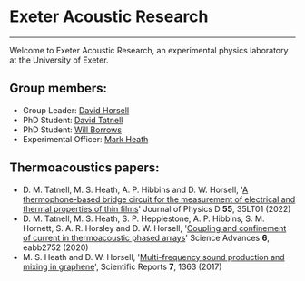 # Exeter Acoustic Research
---

Welcome to Exeter Acoustic Research, an experimental physics laboratory at the University of Exeter.

## Group members:
- Group Leader: [David Horsell](http://emps.exeter.ac.uk/physics-astronomy/staff/dwhorsel)
- PhD Student: [David Tatnell](https://emps.exeter.ac.uk/physics-astronomy/staff/dt356)
- PhD Student: [Will Borrows](http://emps.exeter.ac.uk/physics-astronomy/staff/wb258)
- Experimental Officer: [Mark Heath](https://emps.exeter.ac.uk/physics-astronomy/staff/mh436)

## Thermoacoustics papers:
- D. M. Tatnell, M. S. Heath, A. P. Hibbins and D. W. Horsell, '[A thermophone-based bridge circuit for the measurement of electrical and thermal properties of thin films](https://doi.org/10.1088/1361-6463/ac782f)' Journal of Physics D **55**, 35LT01 (2022)
- D. M. Tatnell, M. S. Heath, S. P. Hepplestone, A. P. Hibbins, S. M. Hornett, S. A. R. Horsley and D. W. Horsell, '[Coupling and confinement of current in thermoacoustic phased arrays](https://doi.org/10.1126/sciadv.abb2752)' Science Advances **6**, eabb2752 (2020)
- M. S. Heath and D. W. Horsell, '[Multi-frequency sound production and mixing in graphene](https://doi.org/10.1038/s41598-017-01467-z)', Scientific Reports **7**, 1363 (2017)

